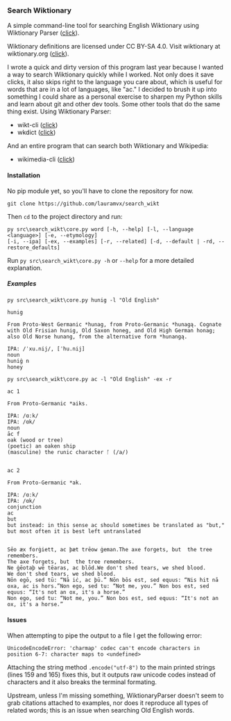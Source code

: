 ### Search Wiktionary

A simple command-line tool for searching English Wiktionary using Wiktionary Parser ([click](https://github.com/Suyash458/WiktionaryParser)).

Wiktionary definitions are licensed under CC BY-SA 4.0. Visit wiktionary at wiktionary.org ([click](wiktionary.org)).

I wrote a quick and dirty version of this program last year because I wanted a way to search Wiktionary quickly while I worked. Not only does it save clicks, it also skips right to the language you care about, which is useful for words that are in a lot of languages, like "ac." I decided to brush it up into something I could share as a personal exercise to sharpen my Python skills and learn about git and other dev tools. Some other tools that do the same thing exist. Using Wiktionary Parser: 
* wikt-cli ([click](https://pypi.org/project/wikt-cli/))
* wkdict ([click](https://pypi.org/project/wkdict/))

And an entire program that can search both Wiktionary and Wikipedia:
* wikimedia-cli ([click](https://pypi.org/project/wkdict/))

#### Installation
No pip module yet, so you'll have to clone the repository for now.
```
git clone https://github.com/lauramvx/search_wikt
```
Then `cd` to the project directory and run:
```
py src\search_wikt\core.py word [-h, --help] [-l, --language <language>] [-e, --etymology]
[-i, --ipa] [-ex, --examples] [-r, --related] [-d, --default | -rd, --restore_defaults]
```
Run `py src\search_wikt\core.py -h` or `--help` for a more detailed explanation.

##### Examples
```
py src\search_wikt\core.py hunig -l "Old English"
```

```
hunig

From Proto-West Germanic *hunag, from Proto-Germanic *hunagą. Cognate with Old Frisian hunig, Old Saxon honeg, and Old High German honag; also Old Norse hunang, from the alternative form *hunangą.

IPA: /ˈxu.nij/, [ˈhu.nij]
noun
huniġ n
honey
```
```
py src\search_wikt\core.py ac -l "Old English" -ex -r
```
```
ac 1

From Proto-Germanic *aiks.

IPA: /ɑːk/
IPA: /ɑk/
noun
āc f
oak (wood or tree)
(poetic) an oaken ship
(masculine) the runic character ᚪ (/a/)


ac 2

From Proto-Germanic *ak.

IPA: /ɑːk/
IPA: /ɑk/
conjunction
ac
but
but instead: in this sense ac should sometimes be translated as "but," but most often it is best left untranslated


Sēo æx forġiett, ac þæt trēow ġeman.The axe forgets, but  the tree remembers.
The axe forgets, but  the tree remembers.
Ne ġēotaþ wē tēaras, ac blōd.We don't shed tears, we shed blood.
We don't shed tears, we shed blood.
Nōn egō, sed tū: “Nā iċ, ac þū.” Nōn bōs est, sed equus: “Nis hit nā oxa, ac is hors.”Non ego, sed tu: “Not me, you.” Non bos est, sed equus: “It's not an ox, it's a horse.”
Non ego, sed tu: “Not me, you.” Non bos est, sed equus: “It's not an ox, it's a horse.”
```
#### Issues
When attempting to pipe the output to a file I get the following error:
```
UnicodeEncodeError: 'charmap' codec can't encode characters in position 6-7: character maps to <undefined>
```
Attaching the string method `.encode("utf-8")` to the main printed strings (lines 159 and 165) fixes this, but it outputs raw unicode codes instead of characters and it also breaks the terminal formating.

Upstream, unless I'm missing something, WiktionaryParser doesn't seem to grab citations attached to examples, nor does it reproduce all types of related words; this is an issue when searching Old English words.

